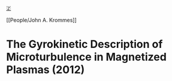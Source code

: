 [🇿](zotero://select/groups/5372906/items/UZPIM82S)

[[People/John A. Krommes]] 
# The Gyrokinetic Description of Microturbulence in Magnetized Plasmas (2012)

